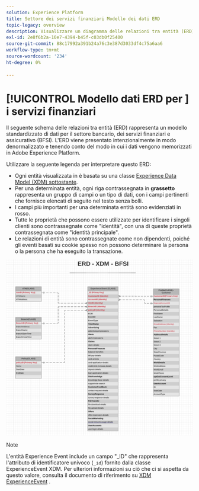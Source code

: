 ```yaml
---
solution: Experience Platform
title: Settore dei servizi finanziari Modello dei dati ERD
topic-legacy: overview
description: Visualizzare un diagramma delle relazioni tra entità (ERD) che descrive un modello di dati standardizzato per il settore bancario, dei servizi finanziari e assicurativo (BFSI). Questo modello dati è compatibile con Experience Data Model (XDM) per l’utilizzo in Adobe Experience Platform.
exl-id: 2e8f6b2a-10e7-4394-b45f-c03db0f25400
source-git-commit: 88c17992a391b24a76c3e387d3033df4c75a6aa6
workflow-type: tm+mt
source-wordcount: '234'
ht-degree: 0%

---
```


# [!UICONTROL Modello dati ERD per ] i servizi finanziari

Il seguente schema delle relazioni tra entità (ERD) rappresenta un modello standardizzato di dati per il settore bancario, dei servizi finanziari e assicurativo (BFSI). L&#39;ERD viene presentato intenzionalmente in modo denormalizzato e tenendo conto del modo in cui i dati vengono memorizzati in Adobe Experience Platform.

Utilizzare la seguente legenda per interpretare questo ERD:

* Ogni entità visualizzata in è basata su una classe [Experience Data Model (XDM) sottostante](../composition.md#class).
* Per una determinata entità, ogni riga contrassegnata in **grassetto** rappresenta un gruppo di campi o un tipo di dati, con i campi pertinenti che fornisce elencati di seguito nel testo senza bolli.
* I campi più importanti per una determinata entità sono evidenziati in rosso.
* Tutte le proprietà che possono essere utilizzate per identificare i singoli clienti sono contrassegnate come &quot;identità&quot;, con una di queste proprietà contrassegnata come &quot;identità principale&quot;.
* Le relazioni di entità sono contrassegnate come non dipendenti, poiché gli eventi basati su cookie spesso non possono determinare la persona o la persona che ha eseguito la transazione.

![](../../images/industries/financial.png)

>[!NOTE]
>
>L&#39;entità Experience Event include un campo &quot;_ID&quot; che rappresenta l&#39;attributo di identificatore univoco (`_id`) fornito dalla classe ExperienceEvent XDM. Per ulteriori informazioni su ciò che ci si aspetta da questo valore, consulta il documento di riferimento su [XDM ExperienceEvent](../../classes/experienceevent.md) .